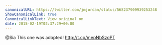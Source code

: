 ```yaml
---
canonicalURL: https://twitter.com/jmjordan/status/568237909939253248
ShowCanonicalLink: true
CanonicalLinkText: View original on
date: 2015-02-19T02:37:29+00:00
---
```

@Sia This one was adopted! http://t.co/mepNbSzoPT